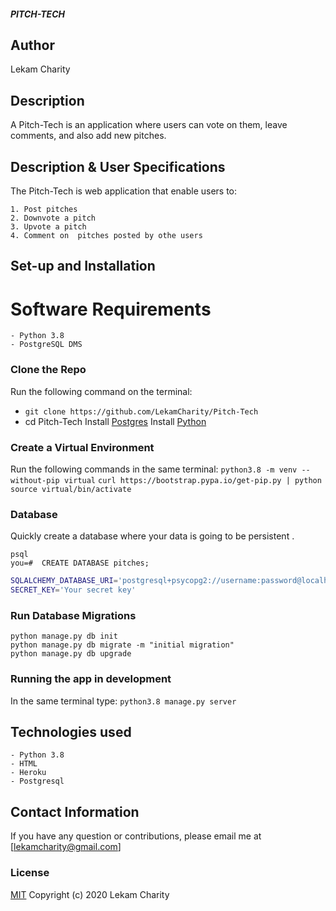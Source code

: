 ##### PITCH-TECH

## Author

Lekam Charity

## Description

A Pitch-Tech is an application where users can vote on them, leave comments, and also add new pitches.


## Description & User Specifications
The Pitch-Tech is web application  that enable users to:

    1. Post pitches
    2. Downvote a pitch
    3. Upvote a pitch
    4. Comment on  pitches posted by othe users


## Set-up and Installation

# Software Requirements
    - Python 3.8
    - PostgreSQL DMS

### Clone the Repo
Run the following command on the terminal:
* `git clone https://github.com/LekamCharity/Pitch-Tech`
*  cd Pitch-Tech
Install [Postgres](https://www.postgresql.org/download/)
Install [Python](https://www.python.org/downloads/)

### Create a Virtual Environment
Run the following commands in the same terminal:
```python3.8 -m venv --without-pip virtual```
```curl https://bootstrap.pypa.io/get-pip.py | python```
```source virtual/bin/activate```

### Database
Quickly create a database where your data is going to be persistent .
```
psql
you=#  CREATE DATABASE pitches;
```

```bash
SQLALCHEMY_DATABASE_URI='postgresql+psycopg2://username:password@localhost/pitchtech'
SECRET_KEY='Your secret key'
```

### Run Database Migrations
```
python manage.py db init
python manage.py db migrate -m "initial migration"
python manage.py db upgrade
```

### Running the app in development
In the same terminal type:
`python3.8 manage.py server` 


## Technologies used
    - Python 3.8
    - HTML
    - Heroku
    - Postgresql

## Contact Information 

If you have any question or contributions, please email me at [lekamcharity@gmail.com]

### License
  [MIT](https://github.com/LekamCharity/Natalie-news/blob/master/License) Copyright (c) 2020 Lekam Charity

